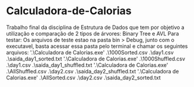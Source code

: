 # Calculadora-de-Calorias
Trabalho final da disciplina de Estrutura de Dados que tem por objetivo a utilização e comparação de 2 tipos de árvores: Binary Tree e AVL 
Para testar: 
Os arquivos de teste estao na pasta bin > Debug, junto com o executavel, basta acessar essa pasta pelo terminal e chamar os seguintes arquivos: 
'.\Calculadora de Calorias.exe' .\1000Sorted.csv .\day1.csv .\saida_day1_sorted.txt 
'.\Calculadora de Calorias.exe' .\1000Shuffled.csv .\day1.csv .\saida_day1_shuffled.txt 
'.\Calculadora de Calorias.exe' .\AllShuffled.csv .\day2.csv .\saida_day2_shuffled.txt 
'.\Calculadora de Calorias.exe' .\AllSorted.csv .\day2.csv .\saida_day2_sorted.txt


